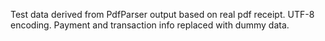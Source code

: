 Test data derived from PdfParser output based on real pdf receipt. UTF-8 encoding. Payment and transaction info replaced with dummy data.